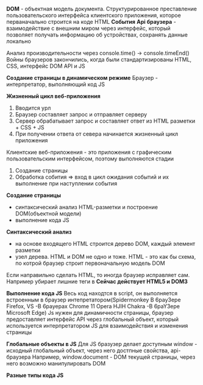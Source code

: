 **DOM** - объектная модель документа. Структурированное преставление пользовательского интерфейса клиентского приложения, которое перваначально строится на коде HTML
**События**
**Api браузера** - взаимодействие с внешним миром через интерфейс, который позволяет получать информацию об устройствах, сохранять данные локально

Анализ производительности через console.time() -> console.timeEnd()
Войны браузеров закончились, когда были стандартизированы HTML, CSS, интерфейс DOM API и JS

**Создание страницы в динамическом режиме**
Браузер - интерпретатор, выполняющий код JS

**Жизненный цикл веб-приложения**
1. Вводится урл
2. Браузер составляет запрос и отправляет серверу
3. Сервер обрабатывает запрос и составляет ответ из HTML разметки + CSS + JS
4. При получении ответа от севера начинается жизненный цикл приложения

Клиентские веб-приложения - это приложения с графическим пользовательским интерфейсом, поэтому выполняются стадии
1. Создание страницы
2. Обработка собития => вход в цикл ожидания событий и их выполнение при наступлении события

**Создание страницы**
* синтаксический анализ HTML-разметки и построение DOM(объектной модели)
* выполнение кода JS

**Синтаксический анализ**
* на основе входящего HTML строится дерево DOM, каждый элемент разметки
* узел дерева. HTML и DOM не одно и тоже. HTML - это как бы схема, по котрой браузер строит первоначальную модель DOM

Если направильно сделать HTML, то иногда браузер исправляет сам. Например убирает лишние теги в <head/>
**Сейчас действует HTML5 и DOM3**

**Выполнение кода JS**
Весь код находтся в script, он выполняется встроенным в браузер интепретатором(Spidermonkey B 6pay3epe Firefox, VS -B 6payepax Chrome 11 Opera HJIH Chakra -B  6paY3epe Microsoft  Edge)
Js нужен для динамичности страницы, браузер предоставляет интерфейс API через глобальный объект, который используется интерпретатором JS для взаимодействия и изменения страницы

**Глобальные объекты в JS**
Для JS бразузер делает доступным window - исходный глобальный объект, через него достпные свойства, api-браузера
Например, window.document - DOM текущей страницы, через него возможно манипулировать DOM

**Разные типы кода JS**
